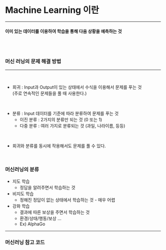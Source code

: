 # Machine Learning 이란
***

#### 이미 있는 데이터를 이용하여 학습을 통해 다음 상황을 예측하는 것 


<br>

<br>

### 머신 러닝의 문제 해결 방법 
***

<br>

* 회귀 : Input과 Output이 있는 상태에서 수식을 이용해서 문제를 푸는 것  
    (주로 연속적인 문제들을 풀 때 사용한다.)

<br>

* 분류 : Input 데이터를 기준에 따라 분류하여 문제를 푸는 것 
  * 이진 분류 : 2가지의 분류만 되는 것 (0 또는 1)
  * 다중 분류 : 여러 가지로 분류되는 것 (과일, 나라이름, 등등)

<br>

* 회귀와 분류를 동시에 작용해서도 문제를 풀 수 있다. 


<br>

### 머신러닝의 분류

* 지도 학습
  * 정답을 알려주면서 학습하는 것
* 비지도 학습
  * 정해진 정답이 없는 상태에서 학습하는 것 - 매우 어렵
* 강화 학습
  * 결과에 따른 보상을 주면서 학습하는 것
  * 환경/상태/행동/보상 ...
  * Ex) AlphaGo


***
### 머신러닝 참고 코드 




